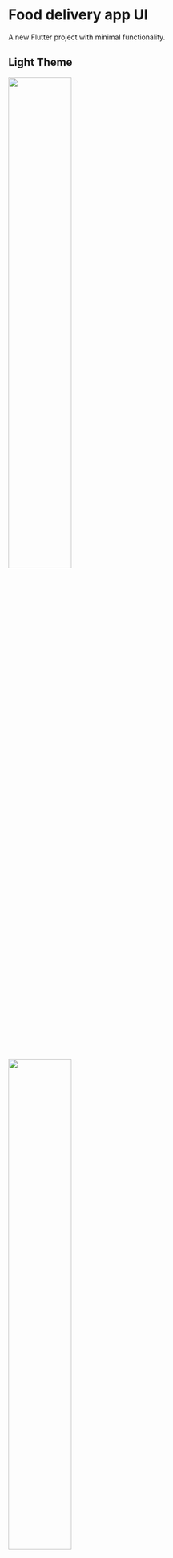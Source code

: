 # Food delivery app UI

A new Flutter project with minimal functionality.

## Light Theme

<img src="https://user-images.githubusercontent.com/70979306/149567698-92dfc584-b105-458a-8be0-886478057881.jpg" width="50%" height="50%">
<img src="https://user-images.githubusercontent.com/70979306/149567751-45299b9e-4c68-417d-86b7-e57b0b209264.jpg" width="50%" height="50%">
<img src="https://user-images.githubusercontent.com/70979306/149567768-e16802a5-67bf-4183-a109-3955f4052092.jpg" width="50%" height="50%">
<img src="https://user-images.githubusercontent.com/70979306/149567784-2f58a6f2-b74e-442c-bc35-33f57b902bb2.jpg" width="50%" height="50%">

## Dark Theme

![Dark-1](https://user-images.githubusercontent.com/70979306/149567840-8fc8315a-266f-421f-a965-12e026e12010.jpg)
![Dark-2](https://user-images.githubusercontent.com/70979306/149567851-142c7303-0686-4ab7-8287-c4e971e7744a.jpg)
![Dark-3](https://user-images.githubusercontent.com/70979306/149567862-0ca991a1-9ed5-45f1-8ddf-859f72c1beaa.jpg)
![Dark-4](https://user-images.githubusercontent.com/70979306/149567873-df6635ed-90e7-4d6e-8191-b080f4ead556.jpg)
